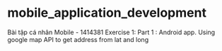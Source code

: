 # mobile_application_development
Bài tập cá nhân Mobile - 1414381
Exercise 1: Part 1 : Android app. Using google map API to get address from lat and long
